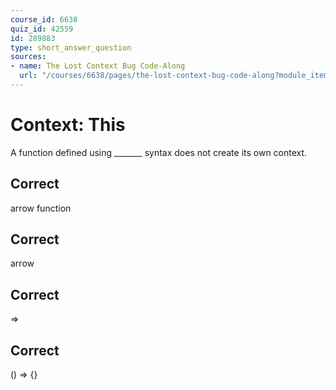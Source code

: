 ```yaml
---
course_id: 6638
quiz_id: 42559
id: 289883
type: short_answer_question
sources:
- name: The Lost Context Bug Code-Along
  url: "/courses/6638/pages/the-lost-context-bug-code-along?module_item_id=523563"
---
```


# Context: This

A function defined using \_\_\_\_\_\_\_ syntax does not create its own context.

## Correct

arrow function

## Correct

arrow

## Correct

=>

## Correct

() => {}
